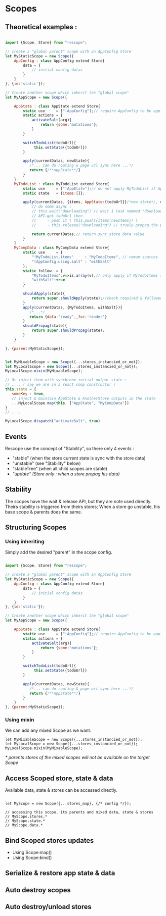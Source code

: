 # Scopes

## Theoretical examples  :

``` jsx

import {Scope, Store} from "rescope";

// create a "global parent" scope with an AppConfig Store
let MyStaticScope = new Scope({
    AppConfig : class AppConfig extend Store{
        data = {
            // initial config datas
        }
    }
}, {id:'static'});

// Create another scope which inherit the "global scope"
let MyAppScope = new Scope({

    AppState : class AppState extend Store{
        static use     = ["!AppConfig"];// require AppConfig to be applied & propagated
        static actions = {
            activateSalt(arg){
                return {some:'mutations'};
            }
        }

        switchTodoList(todoUrl){
             this.setState({todoUrl})
        }

        apply(currentDatas, newState){
           /*... can do routing & page url sync here ...*/
           return {/**appState**/}
        }
    }
    MyTodoList : class MyTodoList extend Store{
        static use     = ["!AppState"];// do not apply MyTodoList if AppState isn't here
        static state   = {items:[]};

        apply(currentDatas, {items, AppState:{todoUrl}}/*new state*/, changesInState){
            // do some async :
            // this.wait("downloading") // wait 1 task nammed "downloading", do not propag until "downloading" is released (so you always know whats going on)
            // API.get todoUrl then
            //     - push it ( this.push({items:newItems}) )
            //     - this.release("downloading") // truely propag the pushed data if the store don't wait something else

            return currentDatas;// return sync store data value
        }
    }
    MyCompData : class MyCompData extend Store{
        static use     = {
            "!MyTodoList.items"     : "MyTodoItems", // remap sources
            "!AppConfig.using.salt" : "withSalt"
        };
        static follow  = {
            "MyTodoItems":v=>is.array(v),// only apply if MyTodoItems is an array or if withSalt has change
            "withSalt":true
        }

        shouldApply(state){
            return super.shouldApply(state);//check required & followed
        }
        apply(currentDatas, {MyTodoItems, withSalt}){
           /*...*/
           return {data:"ready",_for:'render'}
        }
        shouldPropag(state){
            return super.shouldPropag(state);
        }
    }

}, {parent:MyStaticScope});


let MyMixableScope = new Scope({...stores_instancied_or_not});
let MyLocalScope = new Scope({...stores_instancied_or_not});
MyLocalScope.mixin(MyMixableScope);

// Or inject them with synchrone initial output state :
// .... ( say we are in a react comp constructor )
this.state = {
   someKey : true,
   // inject & maintain AppState & AnotherStore outputs in the state
   ...MyLocalScope.map(this, ["AppState", "MyCompData"])
}
// ....

MyLocalScope.dispatch("activateSalt", true)

```
## Events

Rescope use the concept of "Stability", so there only 4 events :

 - "stable"     (when the store current state is sync with the store data)
 - "unstable"   (see "Stability" below)
 - "stableTree" (when all child scopes are stable)
 - _"update"    (Store only : when a store propag his data)_

## Stability

The scopes have the wait & release API, but they are note used directly.<br>
Theirs stability is triggered from theirs stores; When a store go unstable, his base scope & parents does the same.

## Structuring Scopes

### Using inheriting

Simply add the desired "parent" in the scope config.

```jsx harmony

import {Scope, Store} from "rescope";

// create a "global parent" scope with an AppConfig Store
let MyStaticScope = new Scope({
    AppConfig : class AppConfig extend Store{
        data = {
            // initial config datas
        }
    }
}, {id:'static'});

// Create another scope which inherit the "global scope"
let MyAppScope = new Scope({

    AppState : class AppState extend Store{
        static use     = ["!AppConfig"];// require AppConfig to be applied & propagated
        static actions = {
            activateSalt(arg){
                return {some:'mutations'};
            }
        }

        switchTodoList(todoUrl){
             this.setState({todoUrl})
        }

        apply(currentDatas, newState){
           /*... can do routing & page url sync here ...*/
           return {/**appState**/}
        }
    }
}, {parent:MyStaticScope});

```

### Using mixin

We can add any mixed Scope as we want.
```
let MyMixableScope = new Scope({...stores_instancied_or_not});
let MyLocalScope = new Scope({...stores_instancied_or_not});
MyLocalScope.mixin(MyMixableScope);

```

_* parents stores of the mixed scopes will not be available on the target Scope_

## Access Scoped store, state & data

Available data, state & stores can be accessed directly.

```

let MyScope = new Scope({...stores_map}, {/* config */});

// accessing this scope, its parents and mixed data, state & stores
// MyScope.stores.*
// MyScope.state.*
// MyScope.data.*

```

## Bind Scoped stores updates

- Using Scope:map()
- Using Scope:bind()

## Serialize & restore app state & data


## Auto destroy scopes

## Auto destroy/unload stores